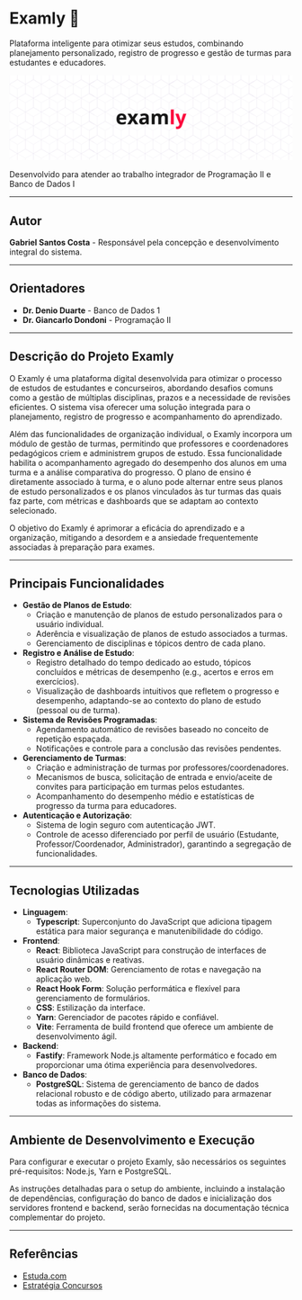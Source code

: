 # Examly 📖

Plataforma inteligente para otimizar seus estudos, combinando planejamento personalizado, registro de progresso e gestão de turmas para estudantes e educadores.

![Logo do Examly](images/examly_banner_git.png)

Desenvolvido para atender ao trabalho integrador de Programação II e Banco de Dados I

-----

## Autor

**Gabriel Santos Costa** - Responsável pela concepção e desenvolvimento integral do sistema.

-----

## Orientadores

  * **Dr. Denio Duarte** - Banco de Dados 1
  * **Dr. Giancarlo Dondoni** - Programação II

-----

## Descrição do Projeto Examly

O Examly é uma plataforma digital desenvolvida para otimizar o processo de estudos de estudantes e concurseiros, abordando desafios comuns como a gestão de múltiplas disciplinas, prazos e a necessidade de revisões eficientes. O sistema visa oferecer uma solução integrada para o planejamento, registro de progresso e acompanhamento do aprendizado.

Além das funcionalidades de organização individual, o Examly incorpora um módulo de gestão de turmas, permitindo que professores e coordenadores pedagógicos criem e administrem grupos de estudo. Essa funcionalidade habilita o acompanhamento agregado do desempenho dos alunos em uma turma e a análise comparativa do progresso. O plano de ensino é diretamente associado à turma, e o aluno pode alternar entre seus planos de estudo personalizados e os planos vinculados às tur turmas das quais faz parte, com métricas e dashboards que se adaptam ao contexto selecionado.

O objetivo do Examly é aprimorar a eficácia do aprendizado e a organização, mitigando a desordem e a ansiedade frequentemente associadas à preparação para exames.

-----

## Principais Funcionalidades

  * **Gestão de Planos de Estudo**:
      * Criação e manutenção de planos de estudo personalizados para o usuário individual.
      * Aderência e visualização de planos de estudo associados a turmas.
      * Gerenciamento de disciplinas e tópicos dentro de cada plano.
  * **Registro e Análise de Estudo**:
      * Registro detalhado do tempo dedicado ao estudo, tópicos concluídos e métricas de desempenho (e.g., acertos e erros em exercícios).
      * Visualização de dashboards intuitivos que refletem o progresso e desempenho, adaptando-se ao contexto do plano de estudo (pessoal ou de turma).
  * **Sistema de Revisões Programadas**:
      * Agendamento automático de revisões baseado no conceito de repetição espaçada.
      * Notificações e controle para a conclusão das revisões pendentes.
  * **Gerenciamento de Turmas**:
      * Criação e administração de turmas por professores/coordenadores.
      * Mecanismos de busca, solicitação de entrada e envio/aceite de convites para participação em turmas pelos estudantes.
      * Acompanhamento do desempenho médio e estatísticas de progresso da turma para educadores.
  * **Autenticação e Autorização**:
      * Sistema de login seguro com autenticação JWT.
      * Controle de acesso diferenciado por perfil de usuário (Estudante, Professor/Coordenador, Administrador), garantindo a segregação de funcionalidades.

-----

## Tecnologias Utilizadas

  * **Linguagem**:
      * **Typescript**: Superconjunto do JavaScript que adiciona tipagem estática para maior segurança e manutenibilidade do código.
  * **Frontend**:
      * **React**: Biblioteca JavaScript para construção de interfaces de usuário dinâmicas e reativas.
      * **React Router DOM**: Gerenciamento de rotas e navegação na aplicação web.
      * **React Hook Form**: Solução performática e flexível para gerenciamento de formulários.
      * **CSS**: Estilização da interface.
      * **Yarn**: Gerenciador de pacotes rápido e confiável.
      * **Vite**: Ferramenta de build frontend que oferece um ambiente de desenvolvimento ágil.
  * **Backend**:
      * **Fastify**: Framework Node.js altamente performático e focado em proporcionar uma ótima experiência para desenvolvedores.
  * **Banco de Dados**:
      * **PostgreSQL**: Sistema de gerenciamento de banco de dados relacional robusto e de código aberto, utilizado para armazenar todas as informações do sistema.

-----

## Ambiente de Desenvolvimento e Execução

Para configurar e executar o projeto Examly, são necessários os seguintes pré-requisitos: Node.js, Yarn e PostgreSQL.

As instruções detalhadas para o setup do ambiente, incluindo a instalação de dependências, configuração do banco de dados e inicialização dos servidores frontend e backend, serão fornecidas na documentação técnica complementar do projeto.

-----

## Referências

  * [Estuda.com](https://app.estuda.com/)
  * [Estratégia Concursos](https://www.estrategiaconcursos.com.br/)